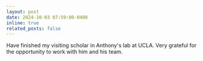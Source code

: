 ```yaml
---
layout: post
date: 2024-10-03 07:59:00-0400
inline: true
related_posts: false
---
```


Have finished my visiting scholar in Anthony's lab at UCLA. Very grateful for the opportunity to work with him and his team.
